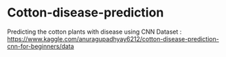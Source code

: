 # Cotton-disease-prediction
Predicting the cotton plants with disease using CNN
Dataset : https://www.kaggle.com/anuragupadhyay6212/cotton-disease-prediction-cnn-for-beginners/data
